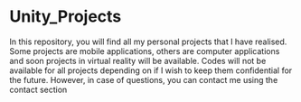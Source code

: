 # Unity_Projects
In this repository, you will find all my personal projects that I have realised. Some projects are mobile applications, others are computer applications and soon projects in virtual reality will be available. Codes will not be available for all projects depending on if I wish to keep them confidential for the future. However, in case of questions, you can contact me using the contact section
